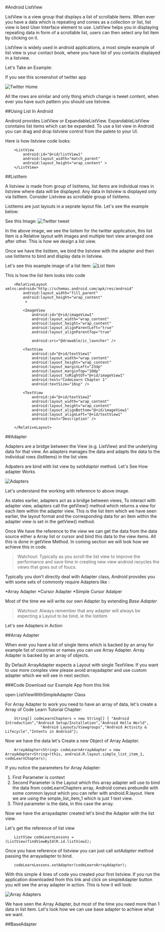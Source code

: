 #Android ListView

ListView is a view group that displays a list of scrollable items. When ever you have a data which is repeating and comes as a collection or list, list view is best User Interface element to use. ListView helps you in displaying repeating data in form of a scrollable list, users can then select any list item by clicking on it. 

ListView is widely used in android applications, a most simple example of list view is your contact book, where you have list of you contacts displayed in a listview. 


Let's Take an Example: 

If you see this screenshot of twitter app

![Twitter Home](/assets/list_view/twitter_home.png "Twitter Home")

All the rows are similar and only thing which change is tweet content, when ever you have such pattern you should use listview.

##Using List In Android

Android provides ListView or ExpandableListView. ExpandableListView conntains list items which can be expanded. To use a list view in Android you can drag and drop listview control from the palete to your UI. 

Here is how listview code looks: 

		<ListView
		    android:id="@+id/listView1"
		    android:layout_width="match_parent"
		    android:layout_height="wrap_content" >
		</ListView>


##ListItem

A listview is made from group of listitems, list items are individual rows in listview where data will be displayed. Any data in listview is displayed only via listItem. Consider Listview as scrollable group of listitems. 

Listitems are just layouts in a seprate layout file. Let's see the example below: 

See this Image: 
![Twitter tweet](/assets/list_view/twitter_tweet.png "Twitter tweet")

In the above image, we see the lisitem for the twitter application, this list Item is a Relative layout with images and multiple text view arranged one after other. This is how we design a list view.

Once we have the listitem, we bind the listview with the adapter and then use listitems to bind and display data in listview. 

Let's see this example image of a list item: 
![List Item](/assets/list_view/list_item.png "List Item")

This is how the list item looks into code

		<RelativeLayout xmlns:android="http://schemas.android.com/apk/res/android"
		    android:layout_width="fill_parent"
		    android:layout_height="wrap_content"
		     >

		    <ImageView
		        android:id="@+id/imageView1"
		        android:layout_width="wrap_content"
		        android:layout_height="wrap_content"
		        android:layout_alignParentLeft="true"
		        android:layout_alignParentTop="true"
		        
		        android:src="@drawable/ic_launcher" />

		    <TextView
		        android:id="@+id/textView1"
		        android:layout_width="wrap_content"
		        android:layout_height="wrap_content"
		        android:layout_marginLeft="23dp"
		        android:layout_marginTop="10dp"
		        android:layout_toRightOf="@+id/imageView1"
		        android:text="CodeLearn Chapter 1"
		        android:textSize="16sp" />

		    <TextView
		        android:id="@+id/textView2"
		        android:layout_width="wrap_content"
		        android:layout_height="wrap_content"
		        android:layout_alignBottom="@+id/imageView1"
		        android:layout_alignLeft="@+id/textView1"
		        android:text="Description" />

		</RelativeLayout> 



##Adapter

Adapters are a bridge between the View (e.g. ListView) and the underlying data for that view. An adapters manages the data and adapts the data to the individual rows (listItems) in the list view.

Adpaters are bind with list view by *setAdapter* method. 
Let's See How adapter Works 

![Adapters](/assets/list_view/Adapter.png "Adapters")

Let's understand the working with reference to above image. 

As states earlier, adapters act as a bridge between views, To interact with adapter view, adapters call the getView() method which returns a view for each item within the adapter view. This is the list item which we have seen earlier, the layout format and the corresponding data for an item within the adapter view is set in the getView() method.  

Once We have the reference to the view we can get the data from the data source either a Array list or cursor and bind this data to the view items. All this is done in getView Method. In coming section we will look how we achieve this in code. 

>Watchout: Typically as you scroll the list view to improve the performance and save time in creating new view android recycles the views that goes out of foucs. 


Typically you don't directly deal with Adapter class, Android provides you with some sets of commonly require Adapters like :

*Array Adapter
*Cursor Adapter
*Simple Cursor Adatper

Most of the time we will write our own Adapter by extending *Base Adapter*

>Watchout: Always remember that any adapter will always be expecting a Layout to be bind, ie the listitem 

Let's see Adapters in Action 

##Array Adapter

When ever you have a list of single items which is backed by an array for example list of countries or names you can use Array Adapter. Array Adapter is backed by an array of objects.

By Default ArrayAdapter expects a Layout with single TextView. If you want to use more complex view please avoid arrayadapter and use custom adapter which we will see in next section.

###Code
Download our Example App from this link 

open ListViewWithSimpleAdapter Class

For Array Adapter to work you need to have an array of data, let's create a Array of Code Learn Tutorial Chapter: 

		String[] codeLearnChapters = new String[] { "Android Introduction","Android Setup/Installation","Android Hello World",
		    		"Android Layouts/Viewgroups","Android Activity & Lifecycle","Intents in Android"};

Now we have the data let's Create a new Object of Array Adapter. 

		ArrayAdapter<String> codeLearnArrayAdapter = new ArrayAdapter<String>(this, android.R.layout.simple_list_item_1, codeLearnChapters);

If you notice the parameters for Array Adapter: 

1. First Parameter is context
2. Second Parameter is the Layout which this array adapter will use to bind the data from codeLearnChapters array, Android comes prebundle with some common layout which you can refer with android.R.layout. Here we are using the  simple_list_item_1 which is just 1 text view. 
3. Third parameter is the data, in this case the array. 

Now we have the arrayadapter created let's bind the Adapter with the list view.

Let's get the reference of list view 

		ListView codeLearnLessons = (ListView)findViewById(R.id.listView1);

Once you have reference of listview you can just call *setAdapter* method passing the arrayadapter to bind. 

		codeLearnLessons.setAdapter(codeLearnArrayAdapter);

With this simple 4 lines of code you created your first listview. If you run the application downloaded from this link and click on simpleAdapter button you will see the array adapter in action. This is how it will look: 

![Array Adapters](/assets/list_view/Array_adapter.png "Array Adapters")

We have seen the Array Adapter, but most of the time you need more than 1 data in list item. Let's look how we can use base adapter to achieve what we want. 

##BaseAdapter
